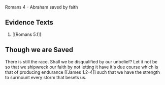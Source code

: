 Romans 4 - Abraham saved by faith

## Evidence Texts
1. [[Romans 5.1]]


## Though we are Saved
There is still the race. Shall we be disqualified by our unbelief? Let it not be so that we shipwreck our faith by not letting it have it's due course which is that of producing endurance [[James 1.2-4]] such that we have the strength to surmount every storm that besets us.
